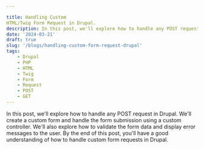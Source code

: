 ```yaml
---

title: Handling Custom
HTML/Twig Form Request in Drupal.
description: In this post, we'll explore how to handle any POST request.
date: '2024-03-21'
draft: true
slug: '/blogs/handling-custom-form-request-drupal'
tags:
    - Drupal
    - PHP
    - HTML
    - Twig
    - Form
    - Request
    - POST
    - GET
---
```


In this post, we'll explore how to handle any POST request in Drupal. We'll create a custom form and handle the form submission using a custom controller. We'll also explore how to validate the form data and display error messages to the user. By the end of this post, you'll have a good understanding of how to handle custom form requests in Drupal.
